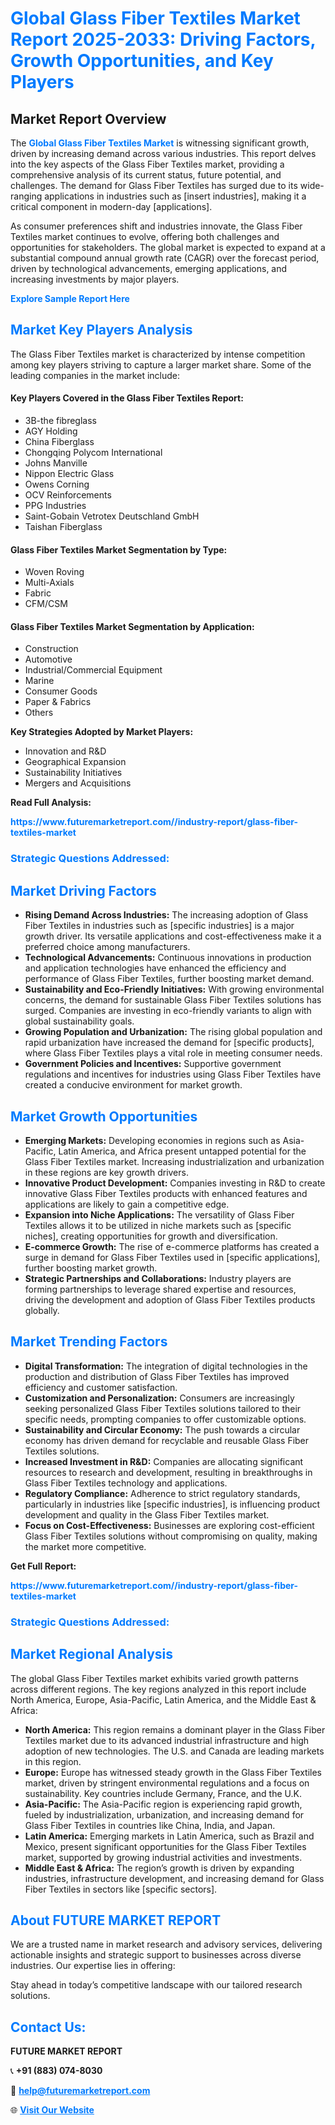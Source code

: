 <h1 style="color: #007BFF;">Global Glass Fiber Textiles Market Report 2025-2033: Driving Factors, Growth Opportunities, and Key Players</h1>

<section id="overview">
<h2>Market Report Overview</h2>
<p>The <a href="https://www.futuremarketreport.com//industry-report/glass-fiber-textiles-market" style="color: #007BFF; text-decoration: none;"><strong>Global Glass Fiber Textiles Market</strong></a> is witnessing significant growth, driven by increasing demand across various industries. This report delves into the key aspects of the Glass Fiber Textiles market, providing a comprehensive analysis of its current status, future potential, and challenges. The demand for Glass Fiber Textiles has surged due to its wide-ranging applications in industries such as [insert industries], making it a critical component in modern-day [applications].</p>
<p>As consumer preferences shift and industries innovate, the Glass Fiber Textiles market continues to evolve, offering both challenges and opportunities for stakeholders. The global market is expected to expand at a substantial compound annual growth rate (CAGR) over the forecast period, driven by technological advancements, emerging applications, and increasing investments by major players.</p>
</section>

<section id="overview">
<p><a href="https://www.futuremarketreport.com//request-sample/reportId=50651" style="color: #007BFF; text-decoration: none;"><strong>Explore Sample Report Here</strong></a></p>
</section>

<section id="key-players">
<h2 style="color: #007BFF;">Market Key Players Analysis</h2>
<p>The Glass Fiber Textiles market is characterized by intense competition among key players striving to capture a larger market share. Some of the leading companies in the market include:</p>
<h4>Key Players Covered in the Glass Fiber Textiles Report:</h4>
<ul><li>3B-the fibreglass</li><li>AGY Holding</li><li>China Fiberglass</li><li>Chongqing Polycom International</li><li>Johns Manville</li><li>Nippon Electric Glass</li><li>Owens Corning</li><li>OCV Reinforcements</li><li>PPG Industries</li><li>Saint-Gobain Vetrotex Deutschland GmbH</li><li>Taishan Fiberglass</li></ul>
<h4>Glass Fiber Textiles Market Segmentation by Type:</h4>
<ul><li>Woven Roving</li><li>Multi-Axials</li><li>Fabric</li><li>CFM/CSM</li></ul>

<h4>Glass Fiber Textiles Market Segmentation by Application:</h4>
<ul><li>Construction</li><li>Automotive</li><li>Industrial/Commercial Equipment</li><li>Marine</li><li>Consumer Goods</li><li>Paper &amp; Fabrics</li><li>Others</li></ul>
<p><strong>Key Strategies Adopted by Market Players:</strong></p>
<ul>
<li>Innovation and R&D</li>
<li>Geographical Expansion</li>
<li>Sustainability Initiatives</li>
<li>Mergers and Acquisitions</li>
</ul>
</section>

<section>
<p><strong>Read Full Analysis: </strong></p><a href="https://www.futuremarketreport.com//industry-report/glass-fiber-textiles-market" style="color: #007BFF; text-decoration: none;"><strong>https://www.futuremarketreport.com//industry-report/glass-fiber-textiles-market</strong></a>
<h3 style="color: #007BFF;">Strategic Questions Addressed:</h3>
</section>

<section id="driving-factors">
<h2 style="color: #007BFF;">Market Driving Factors</h2>
<ul>
<li><strong>Rising Demand Across Industries:</strong> The increasing adoption of Glass Fiber Textiles in industries such as [specific industries] is a major growth driver. Its versatile applications and cost-effectiveness make it a preferred choice among manufacturers.</li>
<li><strong>Technological Advancements:</strong> Continuous innovations in production and application technologies have enhanced the efficiency and performance of Glass Fiber Textiles, further boosting market demand.</li>
<li><strong>Sustainability and Eco-Friendly Initiatives:</strong> With growing environmental concerns, the demand for sustainable Glass Fiber Textiles solutions has surged. Companies are investing in eco-friendly variants to align with global sustainability goals.</li>
<li><strong>Growing Population and Urbanization:</strong> The rising global population and rapid urbanization have increased the demand for [specific products], where Glass Fiber Textiles plays a vital role in meeting consumer needs.</li>
<li><strong>Government Policies and Incentives:</strong> Supportive government regulations and incentives for industries using Glass Fiber Textiles have created a conducive environment for market growth.</li>
</ul>
</section>

<section id="growth-opportunities">
<h2 style="color: #007BFF;">Market Growth Opportunities</h2>
<ul>
<li><strong>Emerging Markets:</strong> Developing economies in regions such as Asia-Pacific, Latin America, and Africa present untapped potential for the Glass Fiber Textiles market. Increasing industrialization and urbanization in these regions are key growth drivers.</li>
<li><strong>Innovative Product Development:</strong> Companies investing in R&D to create innovative Glass Fiber Textiles products with enhanced features and applications are likely to gain a competitive edge.</li>
<li><strong>Expansion into Niche Applications:</strong> The versatility of Glass Fiber Textiles allows it to be utilized in niche markets such as [specific niches], creating opportunities for growth and diversification.</li>
<li><strong>E-commerce Growth:</strong> The rise of e-commerce platforms has created a surge in demand for Glass Fiber Textiles used in [specific applications], further boosting market growth.</li>
<li><strong>Strategic Partnerships and Collaborations:</strong> Industry players are forming partnerships to leverage shared expertise and resources, driving the development and adoption of Glass Fiber Textiles products globally.</li>
</ul>
</section>

<section id="trending-factors">
<h2 style="color: #007BFF;">Market Trending Factors</h2>
<ul>
<li><strong>Digital Transformation:</strong> The integration of digital technologies in the production and distribution of Glass Fiber Textiles has improved efficiency and customer satisfaction.</li>
<li><strong>Customization and Personalization:</strong> Consumers are increasingly seeking personalized Glass Fiber Textiles solutions tailored to their specific needs, prompting companies to offer customizable options.</li>
<li><strong>Sustainability and Circular Economy:</strong> The push towards a circular economy has driven demand for recyclable and reusable Glass Fiber Textiles solutions.</li>
<li><strong>Increased Investment in R&D:</strong> Companies are allocating significant resources to research and development, resulting in breakthroughs in Glass Fiber Textiles technology and applications.</li>
<li><strong>Regulatory Compliance:</strong> Adherence to strict regulatory standards, particularly in industries like [specific industries], is influencing product development and quality in the Glass Fiber Textiles market.</li>
<li><strong>Focus on Cost-Effectiveness:</strong> Businesses are exploring cost-efficient Glass Fiber Textiles solutions without compromising on quality, making the market more competitive.</li>
</ul>
</section>

<section>
<p><strong>Get Full Report: </strong></p><a href="https://www.futuremarketreport.com//industry-report/glass-fiber-textiles-market" style="color: #007BFF; text-decoration: none;"><strong>https://www.futuremarketreport.com//industry-report/glass-fiber-textiles-market</strong></a>
<h3 style="color: #007BFF;">Strategic Questions Addressed:</h3>
</section>


<section id="regional-analysis">
<h2 style="color: #007BFF;">Market Regional Analysis</h2>
<p>The global Glass Fiber Textiles market exhibits varied growth patterns across different regions. The key regions analyzed in this report include North America, Europe, Asia-Pacific, Latin America, and the Middle East & Africa:</p>
<ul>
<li><strong>North America:</strong> This region remains a dominant player in the Glass Fiber Textiles market due to its advanced industrial infrastructure and high adoption of new technologies. The U.S. and Canada are leading markets in this region.</li>
<li><strong>Europe:</strong> Europe has witnessed steady growth in the Glass Fiber Textiles market, driven by stringent environmental regulations and a focus on sustainability. Key countries include Germany, France, and the U.K.</li>
<li><strong>Asia-Pacific:</strong> The Asia-Pacific region is experiencing rapid growth, fueled by industrialization, urbanization, and increasing demand for Glass Fiber Textiles in countries like China, India, and Japan.</li>
<li><strong>Latin America:</strong> Emerging markets in Latin America, such as Brazil and Mexico, present significant opportunities for the Glass Fiber Textiles market, supported by growing industrial activities and investments.</li>
<li><strong>Middle East & Africa:</strong> The region’s growth is driven by expanding industries, infrastructure development, and increasing demand for Glass Fiber Textiles in sectors like [specific sectors].</li>
</ul>
</section>

<footer>
<h2 style="color: #007BFF;">About FUTURE MARKET REPORT</h2>
<p>We are a trusted name in market research and advisory services, delivering actionable insights and strategic support to businesses across diverse industries. Our expertise lies in offering:</p>

<p>Stay ahead in today’s competitive landscape with our tailored research solutions.</p>

<h2 style="color: #007BFF;">Contact Us:</h2>
<p><strong>FUTURE MARKET REPORT</strong></p>
<p>📞 <strong>+91 (883) 074-8030</strong></p>
<p>📧 <strong><a href="mailto:help@futuremarketreport.com" style="color: #007BFF;">help@futuremarketreport.com</a></strong></p>
<p>🌐 <strong><a href="https://www.futuremarketreport.com/" style="color: #007BFF;">Visit Our Website</a></strong></p>
</footer>